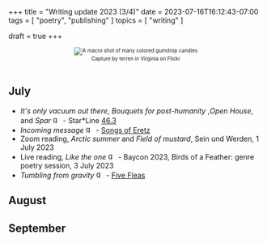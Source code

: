 +++
title = "Writing update 2023 (3/4)"
date = 2023-07-16T16:12:43-07:00
tags = [
    "poetry",
    "publishing"
]
topics = [
    "writing"
]

draft = true
+++
<div align="center" style="font-size:x-small"><img src="https://milkfish08.s3.amazonaws.com/photo/blog/2098283991_e34bb34852_c.jpg" alt="A macro shot of many colored gumdrop candies" title="Gumdrops" /><br />Capture by terren in Virginia on Flickr</div><br clear="all" />

## July

* *It's only vacuum out there*, *Bouquets for post-humanity* ,*Open House*, and *Spar*  <img src="https://milkfish08.s3.amazonaws.com/photo/blog/award_star_gold_1.png" width=16 height=16 title="gold star" /> -  Star*Line [46.3](https://sfpoetry.com/sl/issues/starline46.3..html)
* *Incoming message* <img src="https://milkfish08.s3.amazonaws.com/photo/blog/award_star_gold_1.png" width=16 height=16 title="gold star" /> - [Songs of Eretz](http://www.songsoferetz.com/2023/07/summer-2023-second-point-of-view-issue.html)
* Zoom reading, *Arctic summer* and *Field of mustard*, Sein und Werden, 1 July 2023
* Live reading, *Like the one* <img src="https://milkfish08.s3.amazonaws.com/photo/blog/award_star_gold_1.png" width=16 height=16 title="gold star" /> - Baycon 2023, Birds of a Feather: genre poetry session, 3 July 2023
* *Tumbling from gravity*  <img src="https://milkfish08.s3.amazonaws.com/photo/blog/award_star_gold_1.png" width=16 height=16 title="gold star" /> -  [Five Fleas](https://fivefleas.blogspot.com/2023/07/morning-of-july-16-2023.html)

## August

## September